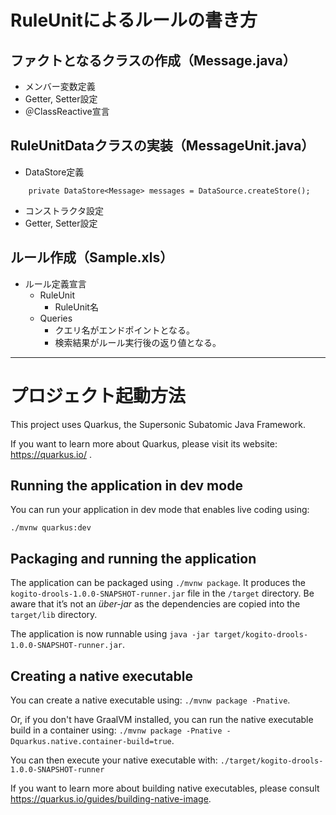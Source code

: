 # RuleUnitによるルールの書き方

## ファクトとなるクラスの作成（Message.java）
- メンバー変数定義
- Getter, Setter設定
- ＠ClassReactive宣言

## RuleUnitDataクラスの実装（MessageUnit.java）
- DataStore定義
```
	private DataStore<Message> messages = DataSource.createStore();
```
- コンストラクタ設定
- Getter, Setter設定

## ルール作成（Sample.xls）
- ルール定義宣言
  - RuleUnit
    - RuleUnit名
  - Queries
    - クエリ名がエンドポイントとなる。
    - 検索結果がルール実行後の返り値となる。
  
***

# プロジェクト起動方法

This project uses Quarkus, the Supersonic Subatomic Java Framework.

If you want to learn more about Quarkus, please visit its website: https://quarkus.io/ .

## Running the application in dev mode

You can run your application in dev mode that enables live coding using:
```
./mvnw quarkus:dev
```

## Packaging and running the application

The application can be packaged using `./mvnw package`.
It produces the `kogito-drools-1.0.0-SNAPSHOT-runner.jar` file in the `/target` directory.
Be aware that it’s not an _über-jar_ as the dependencies are copied into the `target/lib` directory.

The application is now runnable using `java -jar target/kogito-drools-1.0.0-SNAPSHOT-runner.jar`.

## Creating a native executable

You can create a native executable using: `./mvnw package -Pnative`.

Or, if you don't have GraalVM installed, you can run the native executable build in a container using: `./mvnw package -Pnative -Dquarkus.native.container-build=true`.

You can then execute your native executable with: `./target/kogito-drools-1.0.0-SNAPSHOT-runner`

If you want to learn more about building native executables, please consult https://quarkus.io/guides/building-native-image.
